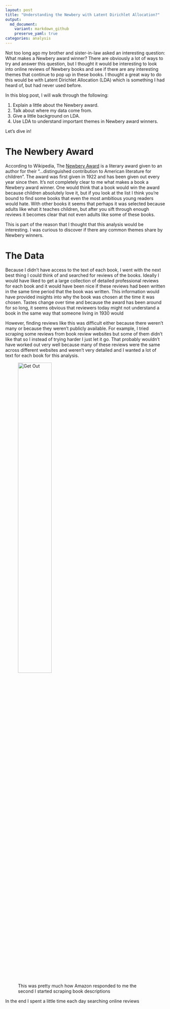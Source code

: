 ```yaml
---
layout: post
title: "Understanding the Newbery with Latent Dirichlet Allocation?"
output:
  md_document:
    variant: markdown_github
    preserve_yaml: true
categories: analysis
---
```


Not too long ago my brother and sister-in-law asked an interesting
question: What makes a Newbery award winner? There are obviously a lot
of ways to try and answer this question, but I thought it would be
interesting to look into online reviews of Newbery books and see if
there are any interesting themes that continue to pop up in these books.
I thought a great way to do this would be with Latent Dirichlet
Allocation (LDA) which is something I had heard of, but had never used
before.

In this blog post, I will walk through the following:

1.  Explain a little about the Newbery award.
2.  Talk about where my data come from.
3.  Give a little background on LDA.
4.  Use LDA to understand important themes in Newbery award winners.

Let’s dive in!

The Newbery Award
=================

According to Wikipedia, The [Newbery
Award](https://en.wikipedia.org/wiki/Newbery_Medal) is a literary award
given to an author for their “…distinguished contribution to American
literature for children”. The award was first given in 1922 and has been
given out every year since then. It’s not completely clear to me what
makes a book a Newbery award winner. One would think that a book would
win the award because children absolutely love it, but if you look at
the list I think you’re bound to find some books that even the most
ambitious young readers would hate. With other books it seems that
perhaps it was selected because adults like what it teaches children,
but after you sift through enough reviews it becomes clear that not even
adults like some of these books.

This is part of the reason that I thought that this analysis would be
interesting. I was curious to discover if there any common themes share
by Newbery winners.

The Data
========

Because I didn’t have access to the text of each book, I went with the
next best thing I could think of and searched for reviews of the books.
Ideally I would have liked to get a large collection of detailed
professional reviews for each book and it would have been nice if these
reviews had been written in the same time period that the book was
written. This information would have provided insights into why the book
was chosen at the time it was chosen. Tastes change over time and
because the award has been around for so long, it seems obvious that
reviewers today might not understand a book in the same way that someone
living in 1930 would

However, finding reviews like this was difficult either because there
weren’t many or because they weren’t publicly available. For example, I
tried scraping some reviews from book review websites but some of them
didn’t like that so I instead of trying harder I just let it go. That
probably wouldn’t have worked out very well because many of these
reviews were the same across different websites and weren’t very
detailed and I wanted a lot of text for each book for this analysis.

<figure>
<img src="https://media.giphy.com/media/ac7MA7r5IMYda/giphy.gif" alt="Get Out" style="width:50%">
<figcaption>
This was pretty much how Amazon responded to me the second I started
scraping book descriptions
</figcaption>
</figure>

In the end I spent a little time each day searching online reviews
